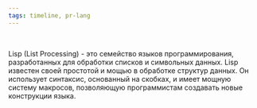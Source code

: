 ```yaml
---
tags: timeline, pr-lang
--- 
```


<span 
	  class='ob-timelines' 
	  data-date='1958-11-19' 
	  data-title='Lisp' 
	  data-class='pr-lang' 
	  data-img='https://styles.redditmedia.com/t5_2qh35/styles/communityIcon_fcn8xxv97ui11.png'
	  > 	
</span>

Lisp (List Processing) - это семейство языков программирования, разработанных для обработки списков и символьных данных. Lisp известен своей простотой и мощью в обработке структур данных. Он использует синтаксис, основанный на скобках, и имеет мощную систему макросов, позволяющую программистам создавать новые конструкции языка.

